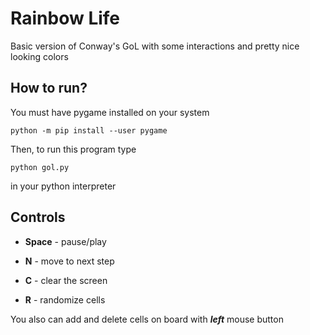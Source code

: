 # Rainbow Life
Basic version of Conway's GoL with some interactions and pretty nice looking colors

## How to run?
You must have pygame installed on your system

```
python -m pip install --user pygame
```
Then, to run this program type
```
python gol.py
```

in your python interpreter

## Controls
* **Space** - pause/play

* **N** - move to next step

* **C** - clear the screen

* **R** - randomize cells

You also can add and delete cells on board with **_left_** mouse button
